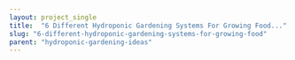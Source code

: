 ```yaml
---
layout: project_single
title:  "6 Different Hydroponic Gardening Systems For Growing Food..."
slug: "6-different-hydroponic-gardening-systems-for-growing-food"
parent: "hydroponic-gardening-ideas"
---
```

 
